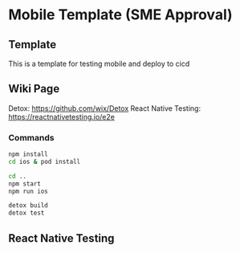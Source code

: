 # Mobile Template (SME Approval)

## Template
This is a template for testing mobile and deploy to cicd

## Wiki Page
Detox: https://github.com/wix/Detox
React Native Testing: https://reactnativetesting.io/e2e

### Commands
```sh
npm install
cd ios & pod install

cd ..
npm start
npm run ios

detox build
detox test
```

## React Native Testing